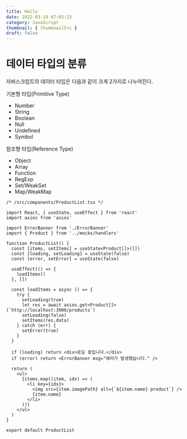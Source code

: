```yaml
---
title: Hello
date: 2022-03-19 07:03:23
category: JavaScript
thumbnail: { thumbnailSrc }
draft: false
---
```


# 데이터 타입의 분류

자바스크립트의 데이터 타입은 다음과 같이 크게 2가지로 나누어진다.

기본형 타입(Primitive Type)

- Number
- String
- Boolean
- Null
- Undefined
- Symbol

참조형 타입(Reference Type)

- Object
- Array
- Function
- RegExp
- Set/WeakSet
- Map/WeakMap

```tsx
/* /src/components/ProductList.tsx */

import React, { useState, useEffect } from 'react'
import axios from 'axios'

import ErrorBanner from './ErrorBanner'
import { Product } from '../mocks/handlers'

function ProductList() {
  const [items, setItems] = useState<Product[]>([])
  const [loading, setLoading] = useState(false)
  const [error, setError] = useState(false)

  useEffect(() => {
    loadItems()
  }, [])

  const loadItems = async () => {
    try {
      setLoading(true)
      let res = await axios.get<Product[]>(`http://localhost:3000/products`)
      setLoading(false)
      setItems(res.data)
    } catch (err) {
      setError(true)
    }
  }

  if (loading) return <div>로딩 중입니다.</div>
  if (error) return <ErrorBanner msg="에러가 발생했습니다." />

  return (
    <ul>
      {items.map((item, idx) => (
        <li key={idx}>
          <img src={item.imagePath} alt={`${item.name} product`} />
          {item.name}
        </li>
      ))}
    </ul>
  )
}

export default ProductList
```
